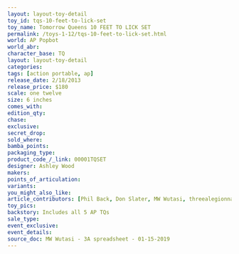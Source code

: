 ```yaml
---
layout: layout-toy-detail 
toy_id: tqs-10-feet-to-lick-set
toy_name: Tomorrow Queens 10 FEET TO LICK SET
permalink: /toys-1-12/tqs-10-feet-to-lick-set.html
world: AP Popbot
world_abr: 
character_base: TQ
layout: layout-toy-detail
categories: 
tags: [action portable, ap] 
release_date: 2/18/2013
release_price: $180 
scale: one twelve
size: 6 inches
comes_with: 
edition_qty: 
chase: 
exclusive: 
secret_drop: 
sold_where: 
bamba_points: 
packaging_type: 
product_code_/_link: 00001TQSET
designer: Ashley Wood
makers: 
points_of_articulation: 
variants: 
you_might_also_like: 
article_contributors: [Phil Back, Don Slater, MW Wutasi, threealegionnaire]
toy_pics: 
backstory: Includes all 5 AP TQs
sale_type: 
event_exclusive: 
event_details: 
source_doc: MW Wutasi - 3A spreadsheet - 01-15-2019
---
```


